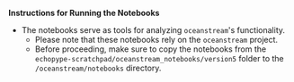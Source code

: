 **Instructions for Running the Notebooks**

- The notebooks serve as tools for analyzing `oceanstream`'s functionality.
    - Please note that these notebooks rely on the `oceanstream` project.
    - Before proceeding, make sure to copy the notebooks from the `echopype-scratchpad/oceanstream_notebooks/version5` folder to the `/oceanstream/notebooks` directory.